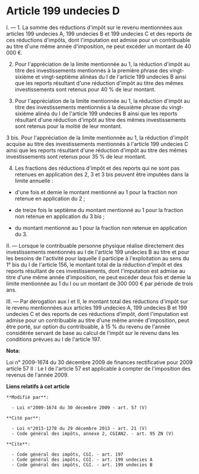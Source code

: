 # Article 199 undecies D

I. ― 1. La somme des réductions d'impôt sur le revenu mentionnées aux articles 199 undecies A, 199 undecies B et 199 undecies
C et des reports de ces réductions d'impôts, dont l'imputation est admise pour un contribuable au titre d'une même année
d'imposition, ne peut excéder un montant de 40 000 €. 

2. Pour l'appréciation de la limite mentionnée au 1, la réduction d'impôt au titre des investissements mentionnés à la
première phrase des vingt-sixième et vingt-septième alinéas du I de l'article 199 undecies B ainsi que les reports résultant
d'une réduction d'impôt au titre des mêmes investissements sont retenus pour 40 % de leur montant. 

3. Pour l'appréciation de la limite mentionnée au 1, la réduction d'impôt au titre des investissements mentionnés à la
deuxième phrase du vingt-sixième alinéa du I de l'article 199 undecies B ainsi que les reports résultant d'une réduction
d'impôt au titre des mêmes investissements sont retenus pour la moitié de leur montant. 

3 bis. Pour l'appréciation de la limite mentionnée au 1, la réduction d'impôt acquise au titre des investissements mentionnés
à l'article 199 undecies C ainsi que les reports résultant d'une réduction d'impôt au titre des mêmes investissements sont
retenus pour 35 % de leur montant. 

4. Les fractions des réductions d'impôt et des reports qui ne sont pas retenues en application des 2, 3 et 3 bis peuvent être
imputées dans la limite annuelle :

- d'une fois et demie le montant mentionné au 1 pour la fraction non retenue en application du 2 ;

- de treize fois le septième du montant mentionné au 1 pour la fraction non retenue en application du 3 bis ;

- du montant mentionné au 1 pour la fraction non retenue en application du 3. 

II. ― Lorsque le contribuable personne physique réalise directement des investissements mentionnés au I de l'article 199
undecies B au titre et pour les besoins de l'activité pour laquelle il participe à l'exploitation au sens du 1° bis du I de
l'article 156, le montant total de la réduction d'impôt et des reports résultant de ces investissements, dont l'imputation
est admise au titre d'une même année d'imposition, ne peut excéder deux fois et demie la limite mentionnée au 1 du I ou un
montant de 300 000 € par période de trois ans. 

III. ― Par dérogation aux I et II, le montant total des réductions d'impôt sur le revenu mentionnées aux articles 199
undecies A, 199 undecies B et 199 undecies C et des reports de ces réductions d'impôt, dont l'imputation est admise pour un
contribuable au titre d'une même année d'imposition, peut être porté, sur option du contribuable, à 15 % du revenu de l'année
considérée servant de base au calcul de l'impôt sur le revenu dans les conditions prévues au I de l'article 197.

**Nota:**

Loi n° 2009-1674 du 30 décembre 2009 de finances rectificative pour 2009 article 57 II :  Le I de l'article 57 est applicable
à compter de l'imposition des revenus de l'année 2009.

**Liens relatifs à cet article**

	**Modifié par**:

	  - Loi n°2009-1674 du 30 décembre 2009 - art. 57 (V)

	**Cité par**:

	  - Loi n°2013-1278 du 29 décembre 2013 - art. 21 (V)
	  - Code général des impôts, annexe 2, CGIAN2. - art. 95 ZN (V)

	**Cite**:

	  - Code général des impôts, CGI. - art. 197
	  - Code général des impôts, CGI. - art. 199 undecies A
	  - Code général des impôts, CGI. - art. 199 undecies B

